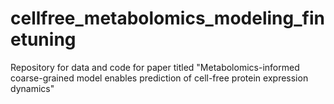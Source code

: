 # cellfree_metabolomics_modeling_finetuning
Repository for data and code for paper titled "Metabolomics-informed coarse-grained model enables prediction of cell-free protein expression dynamics" 
